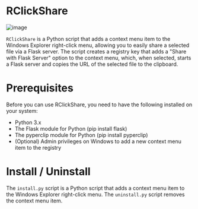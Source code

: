 # RClickShare
![image](https://user-images.githubusercontent.com/1477354/229870832-4742b437-5b58-4d8c-b083-527e203f1982.png)


`RClickShare` is a Python script that adds a context menu item to the Windows Explorer right-click menu, allowing you to easily share a selected file via a Flask server. The script creates a registry key that adds a "Share with Flask Server" option to the context menu, which, when selected, starts a Flask server and copies the URL of the selected file to the clipboard.

# Prerequisites
Before you can use RClickShare, you need to have the following installed on your system:

- Python 3.x
- The Flask module for Python (pip install flask)
- The pyperclip module for Python (pip install pyperclip)
- (Optional) Admin privileges on Windows to add a new context menu item to the registry

# Install / Uninstall
The `install.py` script is a Python script that adds a context menu item to the Windows Explorer right-click menu.
The `uninstall.py` script removes the context menu item.

